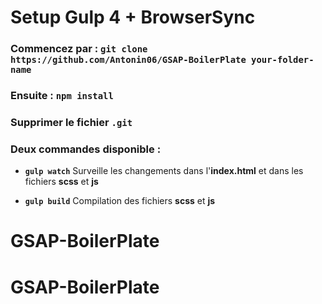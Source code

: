 # Setup Gulp 4 + BrowserSync

### Commencez par : `git clone https://github.com/Antonin06/GSAP-BoilerPlate your-folder-name`
### Ensuite : `npm install`
### Supprimer le fichier `.git`

### Deux commandes disponible :

- **`gulp watch`**
  Surveille les changements dans l'**index.html** et dans les fichiers **scss** et **js**

- **`gulp build`**
  Compilation des fichiers **scss** et **js**
# GSAP-BoilerPlate
# GSAP-BoilerPlate
